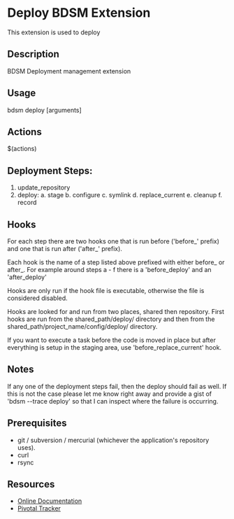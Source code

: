 # Deploy BDSM Extension

This extension is used to deploy

## Description

  BDSM Deployment management extension

## Usage

  bdsm deploy <action> \[arguments\]

## Actions

  $(actions)

## Deployment Steps:

1. update_repository
2. deploy:
  a. stage
  b. configure
  c. symlink
  d. replace_current
  e. cleanup
  f. record

## Hooks

For each step there are two hooks one that is run before ('before_' prefix)
and one that is run after ('after_' prefix).

Each hook is the name of a step listed above prefixed with either before_ or
after_.  For example around steps a - f there is a 'before_deploy' and an
'after_deploy'

Hooks are only run if the hook file is executable, otherwise the file is
considered disabled.

Hooks are looked for and run from two places, shared then repository. First
hooks are run from the shared_path/deploy/ directory and then from the
shared_path/project_name/config/deploy/ directory.

If you want to execute a task before the code is moved in place but after
everything is setup in the staging area, use 'before_replace_current' hook.

## Notes

If any one of the deployment steps fail, then the deploy should fail as well.
If this is not the case please let me know right away and provide a gist of
'bdsm --trace deploy' so that I can inspect where the failure is occurring.

## Prerequisites

* git / subversion / mercurial (whichever the application's repository uses).
* curl
* rsync

## Resources

* [Online Documentation](http://extensions.beginrescueend.com/deploy/)
* [Pivotal Tracker](https://www.pivotaltracker.com/projects/26822)

